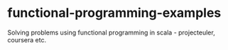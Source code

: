 functional-programming-examples
===============================

Solving problems using functional programming in scala - projecteuler, coursera etc. 
